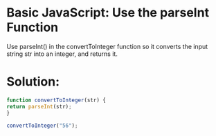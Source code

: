 # Basic JavaScript: Use the parseInt Function
Use parseInt() in the convertToInteger function so it converts the input string str into an integer, and returns it.

# Solution:
```javascript
function convertToInteger(str) {
return parseInt(str);
}

convertToInteger("56");
```
